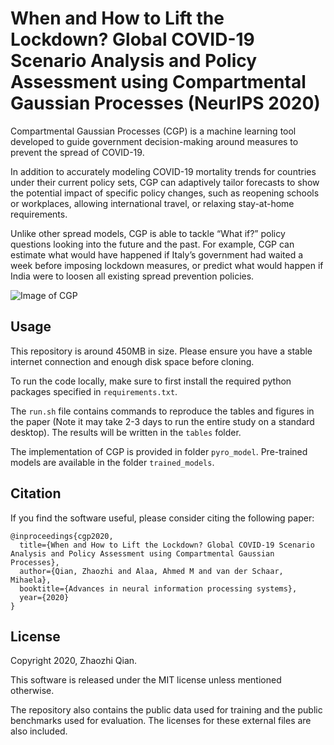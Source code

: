 # When and How to Lift the Lockdown? Global COVID-19 Scenario Analysis and Policy Assessment using Compartmental Gaussian Processes (NeurIPS 2020)

Compartmental Gaussian Processes (CGP) is a machine learning tool developed to guide government decision-making around measures to prevent the spread of COVID-19.

In addition to accurately modeling COVID-19 mortality trends for countries under their current policy sets, CGP can adaptively tailor forecasts to show the potential impact of specific policy changes, such as reopening schools or workplaces, allowing international travel, or relaxing stay-at-home requirements.

Unlike other spread models, CGP is able to tackle “What if?” policy questions looking into the future and the past. For example, CGP can estimate what would have happened if Italy’s government had waited a week before imposing lockdown measures, or predict what would happen if India were to loosen all existing spread prevention policies.

![Image of CGP](https://i.imgur.com/K0cKhTo.png)

## Usage

This repository is around 450MB in size. Please ensure you have a stable internet connection and enough disk space before cloning. 

To run the code locally, make sure to first install the required python packages specified in `requirements.txt`.

The `run.sh` file contains commands to reproduce the tables and figures in the paper (Note it may take 2-3 days to run the entire study on a standard desktop). 
The results will be written in the `tables` folder.

The implementation of CGP is provided in folder `pyro_model`. Pre-trained models are available in the folder `trained_models`.

## Citation

If you find the software useful, please consider citing the following paper:

```
@inproceedings{cgp2020,
  title={When and How to Lift the Lockdown? Global COVID-19 Scenario Analysis and Policy Assessment using Compartmental Gaussian Processes},
  author={Qian, Zhaozhi and Alaa, Ahmed M and van der Schaar, Mihaela},
  booktitle={Advances in neural information processing systems},
  year={2020}
}
```

## License
Copyright 2020, Zhaozhi Qian.

This software is released under the MIT license unless mentioned otherwise.

The repository also contains the public data used for training and the public benchmarks used for evaluation. The licenses for these external files are also included.   

 
